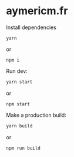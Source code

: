 # aymericm.fr

Install dependencies

```
yarn
```

or

```
npm i
```

Run dev:

```sh
yarn start
```

or

```
npm start
```

Make a production build:

```sh
yarn build
```

or

```
npm run build
```